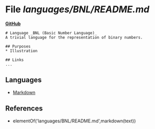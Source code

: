 # File _languages/BNL/README.md_
**[GitHub](https://github.com/softlang/yas/blob/master/languages/BNL/README.md)**
```
# Language _BNL (Basic Number Language)_
A trivial language for the representation of binary numbers.

## Purposes
* Illustration

## Links
...
```

## Languages
* [Markdown](../languages/Markdown.md)

## References
* elementOf('languages/BNL/README.md',markdown(text))
